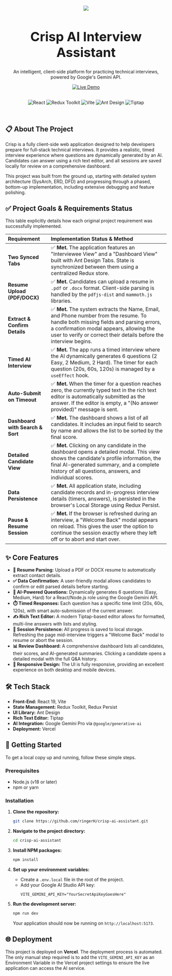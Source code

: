 <div align="center">
  <br />
  <img src="logo.svg width="100">
  <h1 style="font-size: 2.5rem; border-bottom: none;">Crisp AI Interview Assistant</h1>
  <p>An intelligent, client-side platform for practicing technical interviews, powered by Google's Gemini API.</p>
  <a href="https://crisp-ai-khaki.vercel.app/" target="_blank">
    <img src="https://img.shields.io/badge/Live_Demo-Visit_Now-blue?style=for-the-badge&logo=vercel" alt="Live Demo">
  </a>
  <br /><br />
  <p>
    <img src="https://img.shields.io/badge/React-19-61DAFB?style=flat-square&logo=react&logoColor=white" alt="React">
    <img src="https://img.shields.io/badge/Redux-Toolkit-764ABC?style=flat-square&logo=redux&logoColor=white" alt="Redux Toolkit">
    <img src="https://img.shields.io/badge/Vite-5.x-646CFF?style=flat-square&logo=vite&logoColor=white" alt="Vite">
    <img src="https://img.shields.io/badge/Ant_Design-UI-1677FF?style=flat-square&logo=ant-design&logoColor=white" alt="Ant Design">
    <img src="https://img.shields.io/badge/Tiptap-Editor-000000?style=flat-square&logo=tiptap&logoColor=white" alt="Tiptap">
  </p>
</div>

<br />

## 📋 About The Project

Crisp is a fully client-side web application designed to help developers prepare for full-stack technical interviews. It provides a realistic, timed interview experience where questions are dynamically generated by an AI. Candidates can answer using a rich text editor, and all sessions are saved locally for review on a comprehensive dashboard.

This project was built from the ground up, starting with detailed system architecture (SysArch, ERD, DFD) and progressing through a phased, bottom-up implementation, including extensive debugging and feature polishing.

## ✅ Project Goals & Requirements Status

This table explicitly details how each original project requirement was successfully implemented.

| Requirement | Implementation Status & Method |
| :--- | :--- |
| **Two Synced Tabs** | ✅ **Met.** The application features an "Interviewee View" and a "Dashboard View" built with Ant Design Tabs. State is synchronized between them using a centralized Redux store. |
| **Resume Upload (PDF/DOCX)** | ✅ **Met.** Candidates can upload a resume in `.pdf` or `.docx` format. Client-side parsing is handled by the `pdfjs-dist` and `mammoth.js` libraries. |
| **Extract & Confirm Details** | ✅ **Met.** The system extracts the Name, Email, and Phone number from the resume. To handle both missing fields and parsing errors, a confirmation modal appears, allowing the user to verify or correct their details before the interview begins. |
| **Timed AI Interview** | ✅ **Met.** The app runs a timed interview where the AI dynamically generates 6 questions (2 Easy, 2 Medium, 2 Hard). The timer for each question (20s, 60s, 120s) is managed by a `useEffect` hook. |
| **Auto-Submit on Timeout** | ✅ **Met.** When the timer for a question reaches zero, the currently typed text in the rich text editor is automatically submitted as the answer. If the editor is empty, a "(No answer provided)" message is sent. |
| **Dashboard with Search & Sort** | ✅ **Met.** The dashboard shows a list of all candidates. It includes an input field to search by name and allows the list to be sorted by the final score. |
| **Detailed Candidate View** | ✅ **Met.** Clicking on any candidate in the dashboard opens a detailed modal. This view shows the candidate's profile information, the final AI-generated summary, and a complete history of all questions, answers, and individual scores. |
| **Data Persistence** | ✅ **Met.** All application state, including candidate records and in-progress interview details (timers, answers), is persisted in the browser's Local Storage using Redux Persist. |
| **Pause & Resume Session** | ✅ **Met.** If the browser is refreshed during an interview, a "Welcome Back" modal appears on reload. This gives the user the option to continue the session exactly where they left off or to abort and start over. |


## ✨ Core Features

* **📄 Resume Parsing:** Upload a PDF or DOCX resume to automatically extract contact details.
* **✅ Data Confirmation:** A user-friendly modal allows candidates to confirm or edit parsed details before starting.
* **🤖 AI-Powered Questions:** Dynamically generates 6 questions (Easy, Medium, Hard) for a React/Node.js role using the Google Gemini API.
* **⏱️ Timed Responses:** Each question has a specific time limit (20s, 60s, 120s), with smart auto-submission of the current answer.
* **✍️ Rich Text Editor:** A modern Tiptap-based editor allows for formatted, multi-line answers with lists and styling.
* **🔄 Session Persistence:** All progress is saved to local storage. Refreshing the page mid-interview triggers a "Welcome Back" modal to resume or abort the session.
* **📊 Review Dashboard:** A comprehensive dashboard lists all candidates, their scores, and AI-generated summaries. Clicking a candidate opens a detailed modal with the full Q&A history.
* **📱 Responsive Design:** The UI is fully responsive, providing an excellent experience on both desktop and mobile devices.

## 🛠️ Tech Stack

* **Front-End:** React 19, Vite
* **State Management:** Redux Toolkit, Redux Persist
* **UI Library:** Ant Design
* **Rich Text Editor:** Tiptap
* **AI Integration:** Google Gemini Pro via `@google/generative-ai`
* **Deployment:** Vercel

## 🚀 Getting Started

To get a local copy up and running, follow these simple steps.

### Prerequisites

* Node.js (v18 or later)
* npm or yarn

### Installation

1.  **Clone the repository:**
    ```sh
    git clone https://github.com/ringerH/crisp-ai-assistant.git
    ```

2.  **Navigate to the project directory:**
    ```sh
    cd crisp-ai-assistant
    ```

3.  **Install NPM packages:**
    ```sh
    npm install
    ```

4.  **Set up your environment variables:**
    * Create a `.env.local` file in the root of the project.
    * Add your Google AI Studio API key:
        ```env
        VITE_GEMINI_API_KEY="YourSecretApiKeyGoesHere"
        ```

5.  **Run the development server:**
    ```sh
    npm run dev
    ```
    Your application should now be running on `http://localhost:5173`.

## 🌐 Deployment

This project is deployed on **Vercel**. The deployment process is automated. The only manual step required is to add the `VITE_GEMINI_API_KEY` as an Environment Variable in the Vercel project settings to ensure the live application can access the AI service.
